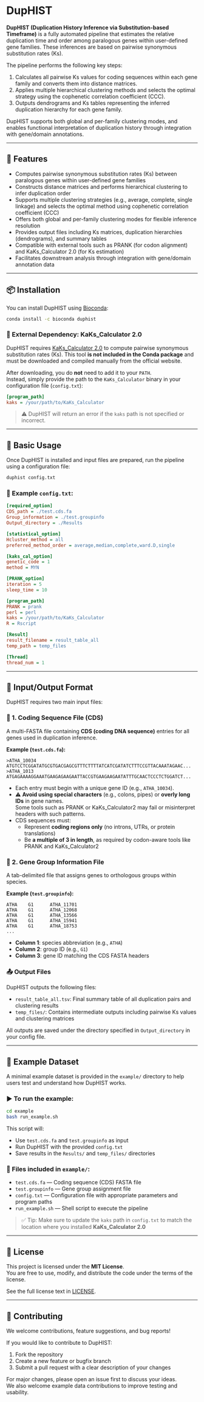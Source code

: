 # DupHIST

**DupHIST (Duplication History Inference via Substitution-based Timeframe)** is a fully automated pipeline that estimates the relative duplication time and order among paralogous genes within user-defined gene families. These inferences are based on pairwise synonymous substitution rates (Ks).

The pipeline performs the following key steps:
1. Calculates all pairwise Ks values for coding sequences within each gene family and converts them into distance matrices.
2. Applies multiple hierarchical clustering methods and selects the optimal strategy using the cophenetic correlation coefficient (CCC).
3. Outputs dendrograms and Ks tables representing the inferred duplication hierarchy for each gene family.

DupHIST supports both global and per-family clustering modes, and enables functional interpretation of duplication history through integration with gene/domain annotations.

---

## 🔧 Features

- Computes pairwise synonymous substitution rates (Ks) between paralogous genes within user-defined gene families
- Constructs distance matrices and performs hierarchical clustering to infer duplication order
- Supports multiple clustering strategies (e.g., average, complete, single linkage) and selects the optimal method using cophenetic correlation coefficient (CCC)
- Offers both global and per-family clustering modes for flexible inference resolution
- Provides output files including Ks matrices, duplication hierarchies (dendrograms), and summary tables
- Compatible with external tools such as PRANK (for codon alignment) and KaKs_Calculator 2.0 (for Ks estimation)
- Facilitates downstream analysis through integration with gene/domain annotation data

---

## 📦 Installation

You can install DupHIST using [Bioconda](https://anaconda.org/bioconda/duphist):

```bash
conda install -c bioconda duphist
```

### 🔗 External Dependency: KaKs_Calculator 2.0

DupHIST requires [KaKs_Calculator 2.0](https://github.com/kullrich/kakscalculator2) to compute pairwise synonymous substitution rates (Ks).
This tool **is not included in the Conda package** and must be downloaded and compiled manually from the official website.

After downloading, you do **not** need to add it to your `PATH`.  
Instead, simply provide the path to the `KaKs_Calculator` binary in your configuration file (`config.txt`):

```ini
[program_path]
kaks = /your/path/to/KaKs_Calculator
```

> ⚠️ DupHIST will return an error if the `kaks` path is not specified or incorrect.

---

## 🚀 Basic Usage

Once DupHIST is installed and input files are prepared, run the pipeline using a configuration file:

```bash
duphist config.txt
```

### 🔧 Example `config.txt`:

```ini
[required_option]
CDS_path = ./test.cds.fa
Group_information = ./test.groupinfo
Output_directory = ./Results

[statistical_option]
Hcluster_method = all
preferred_method_order = average,median,complete,ward.D,single

[kaks_cal_option]
genetic_code = 1
method = MYN

[PRANK_option]
iteration = 5
sleep_time = 10

[program_path]
PRANK = prank
perl = perl
kaks = /your/path/to/KaKs_Calculator
R = Rscript

[Result]
result_filename = result_table_all
temp_path = temp_files

[Thread]
thread_num = 1
```

---

## 📁 Input/Output Format

DupHIST requires two main input files:

### 🧬 1. Coding Sequence File (CDS)

A multi-FASTA file containing **CDS (coding DNA sequence)** entries for all genes used in duplication inference.

**Example (`test.cds.fa`):**
```fasta
>ATHA_10034
ATGTCCTCGGATATGCGTGACGAGCGTTTCTTTTATCATCGATATCTTTCCGTTACAAATAGAAC...
>ATHA_1013
ATGAGAAAAGGAAATGAAGAGAAGAATTACCGTGAAGAAGAATATTTGCAACTCCCTCTGGATCT...
```

- Each entry must begin with a unique gene ID (e.g., `ATHA_10034`).
- ⚠️ **Avoid using special characters** (e.g., colons, pipes) or **overly long IDs** in gene names.  
  Some tools such as PRANK or KaKs_Calculator2 may fail or misinterpret headers with such patterns.
- CDS sequences must:
  - Represent **coding regions only** (no introns, UTRs, or protein translations)
  - Be **a multiple of 3 in length**, as required by codon-aware tools like PRANK and KaKs_Calculator2

### 🧪 2. Gene Group Information File

A tab-delimited file that assigns genes to orthologous groups within species.

**Example (`test.groupinfo`):**
```
ATHA    G1      ATHA_11701
ATHA    G1      ATHA_12068
ATHA    G1      ATHA_13566
ATHA    G1      ATHA_15941
ATHA    G1      ATHA_18753
...
```

- **Column 1**: species abbreviation (e.g., `ATHA`)
- **Column 2**: group ID (e.g., `G1`)
- **Column 3**: gene ID matching the CDS FASTA headers

### 📤 Output Files

DupHIST outputs the following files:

- `result_table_all.tsv`: Final summary table of all duplication pairs and clustering results
- `temp_files/`: Contains intermediate outputs including pairwise Ks values and clustering matrices

All outputs are saved under the directory specified in `Output_directory` in your config file.

---

## 🧪 Example Dataset

A minimal example dataset is provided in the `example/` directory to help users test and understand how DupHIST works.

### ▶️ To run the example:

```bash
cd example
bash run_example.sh
```

This script will:
- Use `test.cds.fa` and `test.groupinfo` as input
- Run DupHIST with the provided `config.txt`
- Save results in the `Results/` and `temp_files/` directories

### 📁 Files included in `example/`:
- `test.cds.fa` — Coding sequence (CDS) FASTA file
- `test.groupinfo` — Gene group assignment file
- `config.txt` — Configuration file with appropriate parameters and program paths
- `run_example.sh` — Shell script to execute the pipeline

> ✅ Tip: Make sure to update the `kaks` path in `config.txt` to match the location where you installed **KaKs_Calculator 2.0**

---

## 📄 License

This project is licensed under the **MIT License**.  
You are free to use, modify, and distribute the code under the terms of the license.

See the full license text in [LICENSE](./LICENSE).

---

## 🤝 Contributing

We welcome contributions, feature suggestions, and bug reports!

If you would like to contribute to DupHIST:

1. Fork the repository
2. Create a new feature or bugfix branch
3. Submit a pull request with a clear description of your changes

For major changes, please open an issue first to discuss your ideas.  
We also welcome example data contributions to improve testing and usability.
